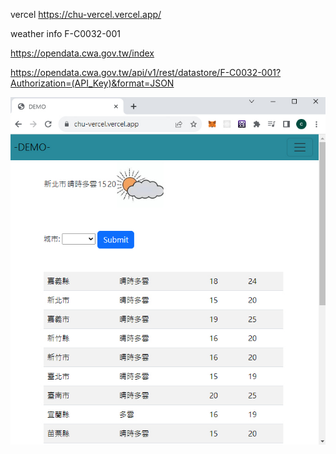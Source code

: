 vercel
https://chu-vercel.vercel.app/  
  
weather info F-C0032-001  
  
https://opendata.cwa.gov.tw/index  
  
https://opendata.cwa.gov.tw/api/v1/rest/datastore/F-C0032-001?Authorization=(API_Key)&format=JSON


![image](https://github.com/miyachun/chu-vercel/blob/main/demo.jpg)
